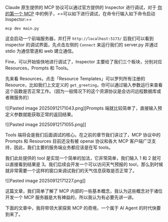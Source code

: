 Claude 原生提供的 MCP 协议可以通过官方提供的 Inspector 进行调试，对于 [你的第一个 MCP](https://openmcp.kirigaya.cn/zh/plugin-tutorial/quick-start/first-mcp.html) 中的例子，==可以如下进行调试，在命令行输入如下命令启动 Inspector:==

```
mcp dev main.py
```

这会启动一个前端服务器，并打开 `http://localhost:5173/` 后我们可以看到 inspector 的调试界面，先点击左侧的 `Connect` 来运行我们的 server.py 并通过 stdio 为通信管道和 web 建立通信。

Fine，可以开始愉快地进行调试了，Inspector 主要给了我们三个板块，分别对应 Resources，Prompts 和 Tools。

先来看 Resources，点击「Resource Templates」可以罗列所有注册的 Resource，比如我们上文定义的 `get_greeting`，你可以通过输入参数运行来查看这个函数是否正常工作。（因为一般情况下的这个资源协议是会访问远程数据库或者微服务的）

![[Pasted image 20250912171043.png]]Prompts 端就比较简单了，直接输入预定义参数就能获取正常的返回结果。

![[Pasted image 20250912171055.png]]

Tools 端将会是我们后面调试的核心。在之前的章节我们讲过了，MCP 协议中的 Prompts 和 Resources 目前还没有被 openai 协议和各大 MCP 客户端广泛支持，因此，我们主要的服务端业务都应该是在写 tools。

我们此处提供的 tool 是实现一个简单的加法，它非常简单，我们输入 1 和 2 就可以直接看到结果是 3。我们后续会开发一个可以访问天气预报的 tool，那么到时候就非常需要一个这样的窗口来调试我们的天气信息获取是否正常了。

![[Pasted image 20250912171227.png]]

这篇文章，我们简单了解了 MCP 内部的一些基本概念，我认为这些概念对于诸位开发一个 MCP 服务器是大有裨益的，所以我认为有必要先讲一讲。

下面的文章中，我将带领大家探索 MCP 的奇境，一个属于 AI Agent 的时代快要到来了。
